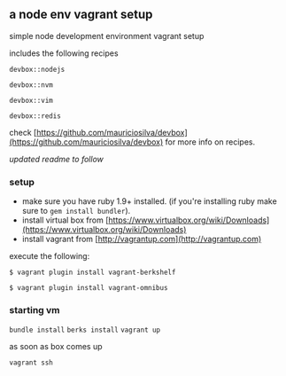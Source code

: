 ## a node env vagrant setup 

simple node development environment vagrant setup

includes the following recipes 

  `devbox::nodejs`

  `devbox::nvm`

  `devbox::vim`

  `devbox::redis`

check [https://github.com/mauriciosilva/devbox](https://github.com/mauriciosilva/devbox) for more info on recipes.

*updated readme to follow*

### setup

* make sure you have ruby 1.9+ installed. (if you're installing ruby make sure to `gem install bundler`).
* install virtual box from [https://www.virtualbox.org/wiki/Downloads](https://www.virtualbox.org/wiki/Downloads)
* install vagrant from [http://vagrantup.com](http://vagrantup.com)

execute the following:

`$ vagrant plugin install vagrant-berkshelf`

`$ vagrant plugin install vagrant-omnibus`


### starting vm
`bundle install`
`berks install`
`vagrant up`

as soon as box comes up

`vagrant ssh`



